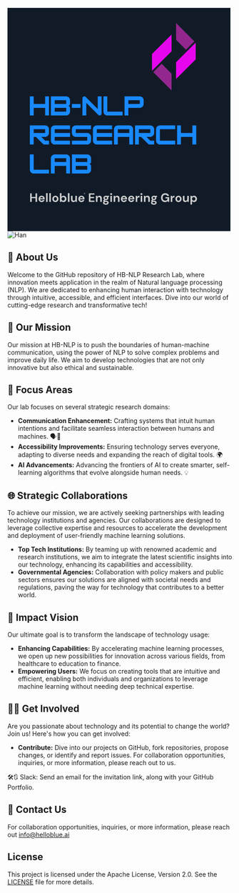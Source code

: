 <svg xmlns="http://www.w3.org/2000/svg" xmlns:xlink="http://www.w3.org/1999/xlink" width="500" zoomAndPan="magnify" viewBox="0 0 375 374.999991" height="500" preserveAspectRatio="xMidYMid meet" version="1.0"><defs><g/><clipPath id="e3106e5280"><path d="M 243.023438 44 L 276 44 L 276 106 L 243.023438 106 Z M 243.023438 44 " clip-rule="nonzero"/></clipPath><clipPath id="0780867e16"><path d="M 283 58 L 316.523438 58 L 316.523438 120 L 283 120 Z M 283 58 " clip-rule="nonzero"/></clipPath><clipPath id="39adecf3a4"><path d="M 245 93 L 276 93 L 276 138.75 L 245 138.75 Z M 245 93 " clip-rule="nonzero"/></clipPath><clipPath id="e9d133fc17"><path d="M 283 25.5 L 315 25.5 L 315 71 L 283 71 Z M 283 25.5 " clip-rule="nonzero"/></clipPath></defs><rect x="-37.5" width="450" fill="#ffffff" y="-37.499999" height="449.999989" fill-opacity="1"/><rect x="-37.5" width="450" fill="#111b27" y="-37.499999" height="449.999989" fill-opacity="1"/><g fill="#1889ff" fill-opacity="1"><g transform="translate(36.000002, 180.833412)"><g><path d="M 27.347656 -19.304688 L 8.042969 -19.304688 L 8.042969 -32.171875 L 1.609375 -32.171875 L 1.609375 0 L 8.042969 0 L 8.042969 -12.867188 L 27.347656 -12.867188 L 27.347656 0 L 33.78125 0 L 33.78125 -32.171875 L 27.347656 -32.171875 Z M 27.347656 -19.304688 "/></g></g></g><g fill="#1889ff" fill-opacity="1"><g transform="translate(71.38219, 180.833412)"><g><path d="M 33.78125 -25.738281 C 33.78125 -29.234375 30.925781 -32.171875 27.347656 -32.171875 L 1.609375 -32.171875 L 1.609375 0 L 27.347656 0 C 30.925781 0 33.78125 -2.9375 33.78125 -6.433594 L 33.78125 -12.867188 C 33.78125 -14.636719 32.332031 -16.085938 30.5625 -16.085938 C 32.332031 -16.085938 33.78125 -17.535156 33.78125 -19.304688 Z M 27.347656 -25.738281 L 27.347656 -19.304688 L 8.042969 -19.304688 L 8.042969 -25.738281 Z M 8.042969 -6.433594 L 8.042969 -12.867188 L 27.347656 -12.867188 L 27.347656 -6.433594 Z M 8.042969 -6.433594 "/></g></g></g><g fill="#1889ff" fill-opacity="1"><g transform="translate(106.764378, 180.833412)"><g><path d="M 16.085938 -12.867188 L 16.085938 -19.304688 L 1.609375 -19.304688 L 1.609375 -12.867188 Z M 16.085938 -12.867188 "/></g></g></g><g fill="#1889ff" fill-opacity="1"><g transform="translate(124.455467, 180.833412)"><g><path d="M 8.042969 0 L 8.042969 -21.191406 L 28.269531 -0.964844 C 28.875 -0.363281 29.679688 0 30.5625 0 C 32.332031 0 33.78125 -1.449219 33.78125 -3.21875 L 33.78125 -32.171875 L 27.347656 -32.171875 L 27.347656 -10.980469 L 7.117188 -31.207031 C 6.515625 -31.808594 5.710938 -32.171875 4.824219 -32.171875 C 3.054688 -32.171875 1.609375 -30.722656 1.609375 -28.953125 L 1.609375 0 Z M 8.042969 0 "/></g></g></g><g fill="#1889ff" fill-opacity="1"><g transform="translate(159.837656, 180.833412)"><g><path d="M 33.78125 0 L 33.78125 -6.433594 L 8.042969 -6.433594 L 8.042969 -32.171875 L 1.609375 -32.171875 L 1.609375 -6.433594 C 1.609375 -2.894531 4.503906 0 8.042969 0 Z M 33.78125 0 "/></g></g></g><g fill="#1889ff" fill-opacity="1"><g transform="translate(195.219844, 180.833412)"><g><path d="M 27.347656 -32.171875 L 1.609375 -32.171875 L 1.609375 0 L 8.042969 0 L 8.042969 -12.867188 L 27.347656 -12.867188 C 30.886719 -12.867188 33.78125 -15.765625 33.78125 -19.304688 L 33.78125 -25.738281 C 33.78125 -29.277344 30.886719 -32.171875 27.347656 -32.171875 Z M 8.042969 -19.304688 L 8.042969 -25.738281 L 27.347656 -25.738281 L 27.347656 -19.304688 Z M 8.042969 -19.304688 "/></g></g></g><g fill="#1889ff" fill-opacity="1"><g transform="translate(36.000002, 229.583409)"><g><path d="M 33.78125 -25.738281 C 33.78125 -29.277344 30.886719 -32.171875 27.347656 -32.171875 L 1.609375 -32.171875 L 1.609375 0 L 8.042969 0 L 8.042969 -12.867188 L 11.824219 -12.867188 L 23.726562 -0.964844 C 24.371094 -0.320312 25.175781 0 26.058594 0 L 33.78125 0 L 33.78125 -6.433594 L 27.347656 -6.433594 L 20.910156 -12.867188 L 27.347656 -12.867188 C 30.886719 -12.867188 33.78125 -15.765625 33.78125 -19.304688 Z M 27.347656 -25.738281 L 27.347656 -19.304688 L 8.042969 -19.304688 L 8.042969 -25.738281 Z M 27.347656 -25.738281 "/></g></g></g><g fill="#1889ff" fill-opacity="1"><g transform="translate(71.38219, 229.583409)"><g><path d="M 33.78125 -32.171875 L 8.042969 -32.171875 C 4.503906 -32.171875 1.609375 -29.277344 1.609375 -25.738281 L 1.609375 -6.433594 C 1.609375 -2.894531 4.503906 0 8.042969 0 L 33.78125 0 L 33.78125 -6.433594 L 8.042969 -6.433594 L 8.042969 -12.867188 L 33.78125 -12.867188 L 33.78125 -19.304688 L 8.042969 -19.304688 L 8.042969 -25.738281 L 33.78125 -25.738281 Z M 33.78125 -32.171875 "/></g></g></g><g fill="#1889ff" fill-opacity="1"><g transform="translate(106.764378, 229.583409)"><g><path d="M 33.78125 -32.171875 L 8.042969 -32.171875 C 4.503906 -32.171875 1.609375 -29.277344 1.609375 -25.738281 L 1.609375 -19.304688 C 1.609375 -15.765625 4.503906 -12.867188 8.042969 -12.867188 L 27.347656 -12.867188 L 27.347656 -6.433594 L 1.609375 -6.433594 L 1.609375 0 L 27.347656 0 C 30.886719 0 33.78125 -2.894531 33.78125 -6.433594 L 33.78125 -12.867188 C 33.78125 -16.40625 30.886719 -19.304688 27.347656 -19.304688 L 8.042969 -19.304688 L 8.042969 -25.738281 L 33.78125 -25.738281 Z M 33.78125 -32.171875 "/></g></g></g><g fill="#1889ff" fill-opacity="1"><g transform="translate(142.146567, 229.583409)"><g><path d="M 33.78125 -32.171875 L 8.042969 -32.171875 C 4.503906 -32.171875 1.609375 -29.277344 1.609375 -25.738281 L 1.609375 -6.433594 C 1.609375 -2.894531 4.503906 0 8.042969 0 L 33.78125 0 L 33.78125 -6.433594 L 8.042969 -6.433594 L 8.042969 -12.867188 L 33.78125 -12.867188 L 33.78125 -19.304688 L 8.042969 -19.304688 L 8.042969 -25.738281 L 33.78125 -25.738281 Z M 33.78125 -32.171875 "/></g></g></g><g fill="#1889ff" fill-opacity="1"><g transform="translate(177.528755, 229.583409)"><g><path d="M 8.042969 -32.171875 C 4.503906 -32.171875 1.609375 -29.277344 1.609375 -25.738281 L 1.609375 0 L 8.042969 0 L 8.042969 -12.867188 L 27.347656 -12.867188 L 27.347656 0 L 33.78125 0 L 33.78125 -25.738281 C 33.78125 -29.277344 30.886719 -32.171875 27.347656 -32.171875 Z M 8.042969 -25.738281 L 27.347656 -25.738281 L 27.347656 -19.304688 L 8.042969 -19.304688 Z M 8.042969 -25.738281 "/></g></g></g><g fill="#1889ff" fill-opacity="1"><g transform="translate(212.910943, 229.583409)"><g><path d="M 33.78125 -25.738281 C 33.78125 -29.277344 30.886719 -32.171875 27.347656 -32.171875 L 1.609375 -32.171875 L 1.609375 0 L 8.042969 0 L 8.042969 -12.867188 L 11.824219 -12.867188 L 23.726562 -0.964844 C 24.371094 -0.320312 25.175781 0 26.058594 0 L 33.78125 0 L 33.78125 -6.433594 L 27.347656 -6.433594 L 20.910156 -12.867188 L 27.347656 -12.867188 C 30.886719 -12.867188 33.78125 -15.765625 33.78125 -19.304688 Z M 27.347656 -25.738281 L 27.347656 -19.304688 L 8.042969 -19.304688 L 8.042969 -25.738281 Z M 27.347656 -25.738281 "/></g></g></g><g fill="#1889ff" fill-opacity="1"><g transform="translate(248.293131, 229.583409)"><g><path d="M 33.78125 0 L 33.78125 -6.433594 L 8.042969 -6.433594 L 8.042969 -25.738281 L 33.78125 -25.738281 L 33.78125 -32.171875 L 8.042969 -32.171875 C 4.503906 -32.171875 1.609375 -29.277344 1.609375 -25.738281 L 1.609375 -6.433594 C 1.609375 -2.894531 4.503906 0 8.042969 0 Z M 33.78125 0 "/></g></g></g><g fill="#1889ff" fill-opacity="1"><g transform="translate(283.675308, 229.583409)"><g><path d="M 27.347656 -19.304688 L 8.042969 -19.304688 L 8.042969 -32.171875 L 1.609375 -32.171875 L 1.609375 0 L 8.042969 0 L 8.042969 -12.867188 L 27.347656 -12.867188 L 27.347656 0 L 33.78125 0 L 33.78125 -32.171875 L 27.347656 -32.171875 Z M 27.347656 -19.304688 "/></g></g></g><g fill="#1889ff" fill-opacity="1"><g transform="translate(36.000002, 278.333406)"><g><path d="M 33.78125 0 L 33.78125 -6.433594 L 8.042969 -6.433594 L 8.042969 -32.171875 L 1.609375 -32.171875 L 1.609375 -6.433594 C 1.609375 -2.894531 4.503906 0 8.042969 0 Z M 33.78125 0 "/></g></g></g><g fill="#1889ff" fill-opacity="1"><g transform="translate(71.38219, 278.333406)"><g><path d="M 8.042969 -32.171875 C 4.503906 -32.171875 1.609375 -29.277344 1.609375 -25.738281 L 1.609375 0 L 8.042969 0 L 8.042969 -12.867188 L 27.347656 -12.867188 L 27.347656 0 L 33.78125 0 L 33.78125 -25.738281 C 33.78125 -29.277344 30.886719 -32.171875 27.347656 -32.171875 Z M 8.042969 -25.738281 L 27.347656 -25.738281 L 27.347656 -19.304688 L 8.042969 -19.304688 Z M 8.042969 -25.738281 "/></g></g></g><g fill="#1889ff" fill-opacity="1"><g transform="translate(106.764378, 278.333406)"><g><path d="M 33.78125 -25.738281 C 33.78125 -29.234375 30.925781 -32.171875 27.347656 -32.171875 L 1.609375 -32.171875 L 1.609375 0 L 27.347656 0 C 30.925781 0 33.78125 -2.9375 33.78125 -6.433594 L 33.78125 -12.867188 C 33.78125 -14.636719 32.332031 -16.085938 30.5625 -16.085938 C 32.332031 -16.085938 33.78125 -17.535156 33.78125 -19.304688 Z M 27.347656 -25.738281 L 27.347656 -19.304688 L 8.042969 -19.304688 L 8.042969 -25.738281 Z M 8.042969 -6.433594 L 8.042969 -12.867188 L 27.347656 -12.867188 L 27.347656 -6.433594 Z M 8.042969 -6.433594 "/></g></g></g><g clip-path="url(#e3106e5280)"><path fill="#e606ed" d="M 243.046875 105.835938 L 257.132812 91.753906 L 275.96875 72.921875 L 275.96875 44.757812 L 243.046875 77.671875 Z M 243.046875 105.835938 " fill-opacity="1" fill-rule="nonzero"/></g><g clip-path="url(#0780867e16)"><path fill="#e606ed" d="M 302.421875 72.496094 L 283.585938 91.324219 L 283.585938 119.492188 L 316.507812 86.578125 L 316.507812 58.414062 Z M 302.421875 72.496094 " fill-opacity="1" fill-rule="nonzero"/></g><g clip-path="url(#39adecf3a4)"><path fill="#93278f" d="M 245.285156 108.078125 L 275.96875 138.75 L 275.96875 110.585938 L 259.371094 93.996094 Z M 245.285156 108.078125 " fill-opacity="1" fill-rule="nonzero"/></g><g clip-path="url(#e9d133fc17)"><path fill="#93278f" d="M 283.585938 25.5 L 283.585938 53.660156 L 300.179688 70.253906 L 314.269531 56.171875 Z M 283.585938 25.5 " fill-opacity="1" fill-rule="nonzero"/></g><g fill="#cfcfcf" fill-opacity="1"><g transform="translate(36.750002, 325.946638)"><g><path d="M 1.390625 0 L 1.390625 -14.28125 L 4 -14.28125 L 4 -8.34375 L 10.40625 -8.34375 L 10.40625 -14.28125 L 13.015625 -14.28125 L 13.015625 0 L 10.40625 0 L 10.40625 -6.21875 L 4 -6.21875 L 4 0 Z M 1.390625 0 "/></g></g></g><g fill="#cfcfcf" fill-opacity="1"><g transform="translate(51.268233, 325.946638)"><g><path d="M 6.25 0.25 C 5.226562 0.25 4.320312 0.03125 3.53125 -0.40625 C 2.738281 -0.84375 2.117188 -1.453125 1.671875 -2.234375 C 1.222656 -3.023438 1 -3.941406 1 -4.984375 C 1 -6.023438 1.21875 -6.953125 1.65625 -7.765625 C 2.101562 -8.585938 2.71875 -9.222656 3.5 -9.671875 C 4.28125 -10.128906 5.203125 -10.359375 6.265625 -10.359375 C 7.253906 -10.359375 8.128906 -10.140625 8.890625 -9.703125 C 9.660156 -9.273438 10.257812 -8.679688 10.6875 -7.921875 C 11.113281 -7.171875 11.328125 -6.332031 11.328125 -5.40625 C 11.328125 -5.257812 11.320312 -5.101562 11.3125 -4.9375 C 11.3125 -4.769531 11.300781 -4.597656 11.28125 -4.421875 L 3.59375 -4.421875 C 3.644531 -3.640625 3.914062 -3.019531 4.40625 -2.5625 C 4.90625 -2.113281 5.507812 -1.890625 6.21875 -1.890625 C 6.75 -1.890625 7.191406 -2.007812 7.546875 -2.25 C 7.910156 -2.488281 8.179688 -2.800781 8.359375 -3.1875 L 11.015625 -3.1875 C 10.828125 -2.539062 10.507812 -1.957031 10.0625 -1.4375 C 9.625 -0.914062 9.082031 -0.503906 8.4375 -0.203125 C 7.789062 0.0976562 7.0625 0.25 6.25 0.25 Z M 6.265625 -8.25 C 5.628906 -8.25 5.066406 -8.066406 4.578125 -7.703125 C 4.085938 -7.335938 3.769531 -6.789062 3.625 -6.0625 L 8.671875 -6.0625 C 8.628906 -6.726562 8.382812 -7.257812 7.9375 -7.65625 C 7.488281 -8.050781 6.929688 -8.25 6.265625 -8.25 Z M 6.265625 -8.25 "/></g></g></g><g fill="#cfcfcf" fill-opacity="1"><g transform="translate(63.584267, 325.946638)"><g><path d="M 1.328125 0 L 1.328125 -14.6875 L 3.9375 -14.6875 L 3.9375 0 Z M 1.328125 0 "/></g></g></g><g fill="#cfcfcf" fill-opacity="1"><g transform="translate(68.987852, 325.946638)"><g><path d="M 1.328125 0 L 1.328125 -14.6875 L 3.9375 -14.6875 L 3.9375 0 Z M 1.328125 0 "/></g></g></g><g fill="#cfcfcf" fill-opacity="1"><g transform="translate(74.391437, 325.946638)"><g><path d="M 6.1875 0.25 C 5.207031 0.25 4.320312 0.0234375 3.53125 -0.421875 C 2.75 -0.878906 2.128906 -1.503906 1.671875 -2.296875 C 1.222656 -3.085938 1 -4.007812 1 -5.0625 C 1 -6.101562 1.226562 -7.019531 1.6875 -7.8125 C 2.15625 -8.613281 2.78125 -9.238281 3.5625 -9.6875 C 4.34375 -10.132812 5.222656 -10.359375 6.203125 -10.359375 C 7.171875 -10.359375 8.046875 -10.132812 8.828125 -9.6875 C 9.609375 -9.238281 10.222656 -8.613281 10.671875 -7.8125 C 11.128906 -7.019531 11.359375 -6.101562 11.359375 -5.0625 C 11.359375 -4.007812 11.128906 -3.085938 10.671875 -2.296875 C 10.222656 -1.503906 9.601562 -0.878906 8.8125 -0.421875 C 8.019531 0.0234375 7.144531 0.25 6.1875 0.25 Z M 6.1875 -2.015625 C 6.863281 -2.015625 7.453125 -2.269531 7.953125 -2.78125 C 8.460938 -3.289062 8.71875 -4.050781 8.71875 -5.0625 C 8.71875 -6.070312 8.460938 -6.828125 7.953125 -7.328125 C 7.453125 -7.835938 6.867188 -8.09375 6.203125 -8.09375 C 5.503906 -8.09375 4.90625 -7.835938 4.40625 -7.328125 C 3.914062 -6.828125 3.671875 -6.070312 3.671875 -5.0625 C 3.671875 -4.050781 3.914062 -3.289062 4.40625 -2.78125 C 4.90625 -2.269531 5.5 -2.015625 6.1875 -2.015625 Z M 6.1875 -2.015625 "/></g></g></g><g fill="#cfcfcf" fill-opacity="1"><g transform="translate(86.870595, 325.946638)"><g><path d="M 7.328125 0.25 C 6.566406 0.25 5.898438 0.109375 5.328125 -0.171875 C 4.753906 -0.460938 4.289062 -0.867188 3.9375 -1.390625 L 3.65625 0 L 1.328125 0 L 1.328125 -14.6875 L 3.9375 -14.6875 L 3.9375 -8.671875 C 4.257812 -9.117188 4.691406 -9.507812 5.234375 -9.84375 C 5.773438 -10.1875 6.472656 -10.359375 7.328125 -10.359375 C 8.273438 -10.359375 9.125 -10.128906 9.875 -9.671875 C 10.625 -9.210938 11.21875 -8.582031 11.65625 -7.78125 C 12.09375 -6.976562 12.3125 -6.066406 12.3125 -5.046875 C 12.3125 -4.023438 12.09375 -3.113281 11.65625 -2.3125 C 11.21875 -1.519531 10.625 -0.894531 9.875 -0.4375 C 9.125 0.0195312 8.273438 0.25 7.328125 0.25 Z M 6.78125 -2.046875 C 7.601562 -2.046875 8.285156 -2.320312 8.828125 -2.875 C 9.378906 -3.4375 9.65625 -4.160156 9.65625 -5.046875 C 9.65625 -5.921875 9.378906 -6.644531 8.828125 -7.21875 C 8.285156 -7.789062 7.601562 -8.078125 6.78125 -8.078125 C 5.9375 -8.078125 5.242188 -7.796875 4.703125 -7.234375 C 4.160156 -6.671875 3.890625 -5.945312 3.890625 -5.0625 C 3.890625 -4.175781 4.160156 -3.453125 4.703125 -2.890625 C 5.242188 -2.328125 5.9375 -2.046875 6.78125 -2.046875 Z M 6.78125 -2.046875 "/></g></g></g><g fill="#cfcfcf" fill-opacity="1"><g transform="translate(100.287721, 325.946638)"><g><path d="M 1.328125 0 L 1.328125 -14.6875 L 3.9375 -14.6875 L 3.9375 0 Z M 1.328125 0 "/></g></g></g><g fill="#cfcfcf" fill-opacity="1"><g transform="translate(105.691306, 325.946638)"><g><path d="M 5.125 0.25 C 3.851562 0.25 2.875 -0.144531 2.1875 -0.9375 C 1.5 -1.726562 1.15625 -2.882812 1.15625 -4.40625 L 1.15625 -10.125 L 3.75 -10.125 L 3.75 -4.65625 C 3.75 -3.78125 3.925781 -3.109375 4.28125 -2.640625 C 4.632812 -2.179688 5.191406 -1.953125 5.953125 -1.953125 C 6.679688 -1.953125 7.28125 -2.210938 7.75 -2.734375 C 8.21875 -3.253906 8.453125 -3.972656 8.453125 -4.890625 L 8.453125 -10.125 L 11.0625 -10.125 L 11.0625 0 L 8.75 0 L 8.546875 -1.71875 C 8.234375 -1.113281 7.78125 -0.632812 7.1875 -0.28125 C 6.601562 0.0703125 5.914062 0.25 5.125 0.25 Z M 5.125 0.25 "/></g></g></g><g fill="#cfcfcf" fill-opacity="1"><g transform="translate(118.21125, 325.946638)"><g><path d="M 6.25 0.25 C 5.226562 0.25 4.320312 0.03125 3.53125 -0.40625 C 2.738281 -0.84375 2.117188 -1.453125 1.671875 -2.234375 C 1.222656 -3.023438 1 -3.941406 1 -4.984375 C 1 -6.023438 1.21875 -6.953125 1.65625 -7.765625 C 2.101562 -8.585938 2.71875 -9.222656 3.5 -9.671875 C 4.28125 -10.128906 5.203125 -10.359375 6.265625 -10.359375 C 7.253906 -10.359375 8.128906 -10.140625 8.890625 -9.703125 C 9.660156 -9.273438 10.257812 -8.679688 10.6875 -7.921875 C 11.113281 -7.171875 11.328125 -6.332031 11.328125 -5.40625 C 11.328125 -5.257812 11.320312 -5.101562 11.3125 -4.9375 C 11.3125 -4.769531 11.300781 -4.597656 11.28125 -4.421875 L 3.59375 -4.421875 C 3.644531 -3.640625 3.914062 -3.019531 4.40625 -2.5625 C 4.90625 -2.113281 5.507812 -1.890625 6.21875 -1.890625 C 6.75 -1.890625 7.191406 -2.007812 7.546875 -2.25 C 7.910156 -2.488281 8.179688 -2.800781 8.359375 -3.1875 L 11.015625 -3.1875 C 10.828125 -2.539062 10.507812 -1.957031 10.0625 -1.4375 C 9.625 -0.914062 9.082031 -0.503906 8.4375 -0.203125 C 7.789062 0.0976562 7.0625 0.25 6.25 0.25 Z M 6.265625 -8.25 C 5.628906 -8.25 5.066406 -8.066406 4.578125 -7.703125 C 4.085938 -7.335938 3.769531 -6.789062 3.625 -6.0625 L 8.671875 -6.0625 C 8.628906 -6.726562 8.382812 -7.257812 7.9375 -7.65625 C 7.488281 -8.050781 6.929688 -8.25 6.265625 -8.25 Z M 6.265625 -8.25 "/></g></g></g><g fill="#cfcfcf" fill-opacity="1"><g transform="translate(130.527284, 325.946638)"><g/></g></g><g fill="#cfcfcf" fill-opacity="1"><g transform="translate(135.502666, 325.946638)"><g><path d="M 1.390625 0 L 1.390625 -14.28125 L 10.71875 -14.28125 L 10.71875 -12.1875 L 4 -12.1875 L 4 -8.265625 L 10.09375 -8.265625 L 10.09375 -6.21875 L 4 -6.21875 L 4 -2.109375 L 10.71875 -2.109375 L 10.71875 0 Z M 1.390625 0 "/></g></g></g><g fill="#cfcfcf" fill-opacity="1"><g transform="translate(147.410883, 325.946638)"><g><path d="M 1.328125 0 L 1.328125 -10.125 L 3.625 -10.125 L 3.84375 -8.40625 C 4.15625 -9.007812 4.601562 -9.484375 5.1875 -9.828125 C 5.78125 -10.179688 6.476562 -10.359375 7.28125 -10.359375 C 8.53125 -10.359375 9.503906 -9.960938 10.203125 -9.171875 C 10.898438 -8.390625 11.25 -7.238281 11.25 -5.71875 L 11.25 0 L 8.625 0 L 8.625 -5.46875 C 8.625 -6.34375 8.445312 -7.007812 8.09375 -7.46875 C 7.75 -7.925781 7.203125 -8.15625 6.453125 -8.15625 C 5.710938 -8.15625 5.109375 -7.894531 4.640625 -7.375 C 4.171875 -6.863281 3.9375 -6.144531 3.9375 -5.21875 L 3.9375 0 Z M 1.328125 0 "/></g></g></g><g fill="#cfcfcf" fill-opacity="1"><g transform="translate(159.930833, 325.946638)"><g><path d="M 5.609375 -3.015625 C 5.117188 -3.015625 4.664062 -3.070312 4.25 -3.1875 L 3.484375 -2.421875 C 3.722656 -2.304688 4.035156 -2.207031 4.421875 -2.125 C 4.816406 -2.039062 5.457031 -1.957031 6.34375 -1.875 C 7.6875 -1.75 8.664062 -1.425781 9.28125 -0.90625 C 9.894531 -0.394531 10.203125 0.3125 10.203125 1.21875 C 10.203125 1.820312 10.035156 2.390625 9.703125 2.921875 C 9.378906 3.460938 8.878906 3.898438 8.203125 4.234375 C 7.523438 4.566406 6.65625 4.734375 5.59375 4.734375 C 4.144531 4.734375 2.976562 4.460938 2.09375 3.921875 C 1.21875 3.390625 0.78125 2.585938 0.78125 1.515625 C 0.78125 0.597656 1.222656 -0.191406 2.109375 -0.859375 C 1.828125 -0.984375 1.585938 -1.113281 1.390625 -1.25 C 1.203125 -1.382812 1.03125 -1.523438 0.875 -1.671875 L 0.875 -2.140625 L 2.65625 -4.015625 C 1.863281 -4.710938 1.46875 -5.601562 1.46875 -6.6875 C 1.46875 -7.375 1.632812 -7.992188 1.96875 -8.546875 C 2.300781 -9.109375 2.773438 -9.550781 3.390625 -9.875 C 4.003906 -10.195312 4.742188 -10.359375 5.609375 -10.359375 C 6.179688 -10.359375 6.710938 -10.28125 7.203125 -10.125 L 11.046875 -10.125 L 11.046875 -8.53125 L 9.3125 -8.40625 C 9.582031 -7.882812 9.71875 -7.3125 9.71875 -6.6875 C 9.71875 -6.007812 9.550781 -5.390625 9.21875 -4.828125 C 8.894531 -4.273438 8.421875 -3.832031 7.796875 -3.5 C 7.179688 -3.175781 6.453125 -3.015625 5.609375 -3.015625 Z M 5.609375 -5.015625 C 6.140625 -5.015625 6.578125 -5.15625 6.921875 -5.4375 C 7.273438 -5.726562 7.453125 -6.140625 7.453125 -6.671875 C 7.453125 -7.203125 7.273438 -7.609375 6.921875 -7.890625 C 6.578125 -8.179688 6.140625 -8.328125 5.609375 -8.328125 C 5.054688 -8.328125 4.609375 -8.179688 4.265625 -7.890625 C 3.921875 -7.609375 3.75 -7.203125 3.75 -6.671875 C 3.75 -6.140625 3.921875 -5.726562 4.265625 -5.4375 C 4.609375 -5.15625 5.054688 -5.015625 5.609375 -5.015625 Z M 3.15625 1.25 C 3.15625 1.75 3.390625 2.125 3.859375 2.375 C 4.335938 2.625 4.914062 2.75 5.59375 2.75 C 6.25 2.75 6.78125 2.613281 7.1875 2.34375 C 7.59375 2.082031 7.796875 1.726562 7.796875 1.28125 C 7.796875 0.914062 7.660156 0.609375 7.390625 0.359375 C 7.128906 0.117188 6.601562 -0.0234375 5.8125 -0.078125 C 5.257812 -0.117188 4.742188 -0.179688 4.265625 -0.265625 C 3.867188 -0.046875 3.582031 0.191406 3.40625 0.453125 C 3.238281 0.710938 3.15625 0.976562 3.15625 1.25 Z M 3.15625 1.25 "/></g></g></g><g fill="#cfcfcf" fill-opacity="1"><g transform="translate(171.655533, 325.946638)"><g><path d="M 2.734375 -11.6875 C 2.253906 -11.6875 1.863281 -11.828125 1.5625 -12.109375 C 1.257812 -12.398438 1.109375 -12.765625 1.109375 -13.203125 C 1.109375 -13.640625 1.257812 -13.992188 1.5625 -14.265625 C 1.863281 -14.546875 2.253906 -14.6875 2.734375 -14.6875 C 3.210938 -14.6875 3.601562 -14.546875 3.90625 -14.265625 C 4.207031 -13.992188 4.359375 -13.640625 4.359375 -13.203125 C 4.359375 -12.765625 4.207031 -12.398438 3.90625 -12.109375 C 3.601562 -11.828125 3.210938 -11.6875 2.734375 -11.6875 Z M 1.421875 0 L 1.421875 -10.125 L 4.046875 -10.125 L 4.046875 0 Z M 1.421875 0 "/></g></g></g><g fill="#cfcfcf" fill-opacity="1"><g transform="translate(177.222237, 325.946638)"><g><path d="M 1.328125 0 L 1.328125 -10.125 L 3.625 -10.125 L 3.84375 -8.40625 C 4.15625 -9.007812 4.601562 -9.484375 5.1875 -9.828125 C 5.78125 -10.179688 6.476562 -10.359375 7.28125 -10.359375 C 8.53125 -10.359375 9.503906 -9.960938 10.203125 -9.171875 C 10.898438 -8.390625 11.25 -7.238281 11.25 -5.71875 L 11.25 0 L 8.625 0 L 8.625 -5.46875 C 8.625 -6.34375 8.445312 -7.007812 8.09375 -7.46875 C 7.75 -7.925781 7.203125 -8.15625 6.453125 -8.15625 C 5.710938 -8.15625 5.109375 -7.894531 4.640625 -7.375 C 4.171875 -6.863281 3.9375 -6.144531 3.9375 -5.21875 L 3.9375 0 Z M 1.328125 0 "/></g></g></g><g fill="#cfcfcf" fill-opacity="1"><g transform="translate(189.742187, 325.946638)"><g><path d="M 6.25 0.25 C 5.226562 0.25 4.320312 0.03125 3.53125 -0.40625 C 2.738281 -0.84375 2.117188 -1.453125 1.671875 -2.234375 C 1.222656 -3.023438 1 -3.941406 1 -4.984375 C 1 -6.023438 1.21875 -6.953125 1.65625 -7.765625 C 2.101562 -8.585938 2.71875 -9.222656 3.5 -9.671875 C 4.28125 -10.128906 5.203125 -10.359375 6.265625 -10.359375 C 7.253906 -10.359375 8.128906 -10.140625 8.890625 -9.703125 C 9.660156 -9.273438 10.257812 -8.679688 10.6875 -7.921875 C 11.113281 -7.171875 11.328125 -6.332031 11.328125 -5.40625 C 11.328125 -5.257812 11.320312 -5.101562 11.3125 -4.9375 C 11.3125 -4.769531 11.300781 -4.597656 11.28125 -4.421875 L 3.59375 -4.421875 C 3.644531 -3.640625 3.914062 -3.019531 4.40625 -2.5625 C 4.90625 -2.113281 5.507812 -1.890625 6.21875 -1.890625 C 6.75 -1.890625 7.191406 -2.007812 7.546875 -2.25 C 7.910156 -2.488281 8.179688 -2.800781 8.359375 -3.1875 L 11.015625 -3.1875 C 10.828125 -2.539062 10.507812 -1.957031 10.0625 -1.4375 C 9.625 -0.914062 9.082031 -0.503906 8.4375 -0.203125 C 7.789062 0.0976562 7.0625 0.25 6.25 0.25 Z M 6.265625 -8.25 C 5.628906 -8.25 5.066406 -8.066406 4.578125 -7.703125 C 4.085938 -7.335938 3.769531 -6.789062 3.625 -6.0625 L 8.671875 -6.0625 C 8.628906 -6.726562 8.382812 -7.257812 7.9375 -7.65625 C 7.488281 -8.050781 6.929688 -8.25 6.265625 -8.25 Z M 6.265625 -8.25 "/></g></g></g><g fill="#cfcfcf" fill-opacity="1"><g transform="translate(202.058226, 325.946638)"><g><path d="M 6.25 0.25 C 5.226562 0.25 4.320312 0.03125 3.53125 -0.40625 C 2.738281 -0.84375 2.117188 -1.453125 1.671875 -2.234375 C 1.222656 -3.023438 1 -3.941406 1 -4.984375 C 1 -6.023438 1.21875 -6.953125 1.65625 -7.765625 C 2.101562 -8.585938 2.71875 -9.222656 3.5 -9.671875 C 4.28125 -10.128906 5.203125 -10.359375 6.265625 -10.359375 C 7.253906 -10.359375 8.128906 -10.140625 8.890625 -9.703125 C 9.660156 -9.273438 10.257812 -8.679688 10.6875 -7.921875 C 11.113281 -7.171875 11.328125 -6.332031 11.328125 -5.40625 C 11.328125 -5.257812 11.320312 -5.101562 11.3125 -4.9375 C 11.3125 -4.769531 11.300781 -4.597656 11.28125 -4.421875 L 3.59375 -4.421875 C 3.644531 -3.640625 3.914062 -3.019531 4.40625 -2.5625 C 4.90625 -2.113281 5.507812 -1.890625 6.21875 -1.890625 C 6.75 -1.890625 7.191406 -2.007812 7.546875 -2.25 C 7.910156 -2.488281 8.179688 -2.800781 8.359375 -3.1875 L 11.015625 -3.1875 C 10.828125 -2.539062 10.507812 -1.957031 10.0625 -1.4375 C 9.625 -0.914062 9.082031 -0.503906 8.4375 -0.203125 C 7.789062 0.0976562 7.0625 0.25 6.25 0.25 Z M 6.265625 -8.25 C 5.628906 -8.25 5.066406 -8.066406 4.578125 -7.703125 C 4.085938 -7.335938 3.769531 -6.789062 3.625 -6.0625 L 8.671875 -6.0625 C 8.628906 -6.726562 8.382812 -7.257812 7.9375 -7.65625 C 7.488281 -8.050781 6.929688 -8.25 6.265625 -8.25 Z M 6.265625 -8.25 "/></g></g></g><g fill="#cfcfcf" fill-opacity="1"><g transform="translate(214.374265, 325.946638)"><g><path d="M 1.328125 0 L 1.328125 -10.125 L 3.65625 -10.125 L 3.890625 -8.21875 C 4.265625 -8.875 4.765625 -9.394531 5.390625 -9.78125 C 6.023438 -10.164062 6.769531 -10.359375 7.625 -10.359375 L 7.625 -7.609375 L 6.890625 -7.609375 C 6.328125 -7.609375 5.816406 -7.519531 5.359375 -7.34375 C 4.910156 -7.164062 4.5625 -6.859375 4.3125 -6.421875 C 4.0625 -5.992188 3.9375 -5.390625 3.9375 -4.609375 L 3.9375 0 Z M 1.328125 0 "/></g></g></g><g fill="#cfcfcf" fill-opacity="1"><g transform="translate(222.57137, 325.946638)"><g><path d="M 2.734375 -11.6875 C 2.253906 -11.6875 1.863281 -11.828125 1.5625 -12.109375 C 1.257812 -12.398438 1.109375 -12.765625 1.109375 -13.203125 C 1.109375 -13.640625 1.257812 -13.992188 1.5625 -14.265625 C 1.863281 -14.546875 2.253906 -14.6875 2.734375 -14.6875 C 3.210938 -14.6875 3.601562 -14.546875 3.90625 -14.265625 C 4.207031 -13.992188 4.359375 -13.640625 4.359375 -13.203125 C 4.359375 -12.765625 4.207031 -12.398438 3.90625 -12.109375 C 3.601562 -11.828125 3.210938 -11.6875 2.734375 -11.6875 Z M 1.421875 0 L 1.421875 -10.125 L 4.046875 -10.125 L 4.046875 0 Z M 1.421875 0 "/></g></g></g><g fill="#cfcfcf" fill-opacity="1"><g transform="translate(228.138074, 325.946638)"><g><path d="M 1.328125 0 L 1.328125 -10.125 L 3.625 -10.125 L 3.84375 -8.40625 C 4.15625 -9.007812 4.601562 -9.484375 5.1875 -9.828125 C 5.78125 -10.179688 6.476562 -10.359375 7.28125 -10.359375 C 8.53125 -10.359375 9.503906 -9.960938 10.203125 -9.171875 C 10.898438 -8.390625 11.25 -7.238281 11.25 -5.71875 L 11.25 0 L 8.625 0 L 8.625 -5.46875 C 8.625 -6.34375 8.445312 -7.007812 8.09375 -7.46875 C 7.75 -7.925781 7.203125 -8.15625 6.453125 -8.15625 C 5.710938 -8.15625 5.109375 -7.894531 4.640625 -7.375 C 4.171875 -6.863281 3.9375 -6.144531 3.9375 -5.21875 L 3.9375 0 Z M 1.328125 0 "/></g></g></g><g fill="#cfcfcf" fill-opacity="1"><g transform="translate(240.658024, 325.946638)"><g><path d="M 5.609375 -3.015625 C 5.117188 -3.015625 4.664062 -3.070312 4.25 -3.1875 L 3.484375 -2.421875 C 3.722656 -2.304688 4.035156 -2.207031 4.421875 -2.125 C 4.816406 -2.039062 5.457031 -1.957031 6.34375 -1.875 C 7.6875 -1.75 8.664062 -1.425781 9.28125 -0.90625 C 9.894531 -0.394531 10.203125 0.3125 10.203125 1.21875 C 10.203125 1.820312 10.035156 2.390625 9.703125 2.921875 C 9.378906 3.460938 8.878906 3.898438 8.203125 4.234375 C 7.523438 4.566406 6.65625 4.734375 5.59375 4.734375 C 4.144531 4.734375 2.976562 4.460938 2.09375 3.921875 C 1.21875 3.390625 0.78125 2.585938 0.78125 1.515625 C 0.78125 0.597656 1.222656 -0.191406 2.109375 -0.859375 C 1.828125 -0.984375 1.585938 -1.113281 1.390625 -1.25 C 1.203125 -1.382812 1.03125 -1.523438 0.875 -1.671875 L 0.875 -2.140625 L 2.65625 -4.015625 C 1.863281 -4.710938 1.46875 -5.601562 1.46875 -6.6875 C 1.46875 -7.375 1.632812 -7.992188 1.96875 -8.546875 C 2.300781 -9.109375 2.773438 -9.550781 3.390625 -9.875 C 4.003906 -10.195312 4.742188 -10.359375 5.609375 -10.359375 C 6.179688 -10.359375 6.710938 -10.28125 7.203125 -10.125 L 11.046875 -10.125 L 11.046875 -8.53125 L 9.3125 -8.40625 C 9.582031 -7.882812 9.71875 -7.3125 9.71875 -6.6875 C 9.71875 -6.007812 9.550781 -5.390625 9.21875 -4.828125 C 8.894531 -4.273438 8.421875 -3.832031 7.796875 -3.5 C 7.179688 -3.175781 6.453125 -3.015625 5.609375 -3.015625 Z M 5.609375 -5.015625 C 6.140625 -5.015625 6.578125 -5.15625 6.921875 -5.4375 C 7.273438 -5.726562 7.453125 -6.140625 7.453125 -6.671875 C 7.453125 -7.203125 7.273438 -7.609375 6.921875 -7.890625 C 6.578125 -8.179688 6.140625 -8.328125 5.609375 -8.328125 C 5.054688 -8.328125 4.609375 -8.179688 4.265625 -7.890625 C 3.921875 -7.609375 3.75 -7.203125 3.75 -6.671875 C 3.75 -6.140625 3.921875 -5.726562 4.265625 -5.4375 C 4.609375 -5.15625 5.054688 -5.015625 5.609375 -5.015625 Z M 3.15625 1.25 C 3.15625 1.75 3.390625 2.125 3.859375 2.375 C 4.335938 2.625 4.914062 2.75 5.59375 2.75 C 6.25 2.75 6.78125 2.613281 7.1875 2.34375 C 7.59375 2.082031 7.796875 1.726562 7.796875 1.28125 C 7.796875 0.914062 7.660156 0.609375 7.390625 0.359375 C 7.128906 0.117188 6.601562 -0.0234375 5.8125 -0.078125 C 5.257812 -0.117188 4.742188 -0.179688 4.265625 -0.265625 C 3.867188 -0.046875 3.582031 0.191406 3.40625 0.453125 C 3.238281 0.710938 3.15625 0.976562 3.15625 1.25 Z M 3.15625 1.25 "/></g></g></g><g fill="#cfcfcf" fill-opacity="1"><g transform="translate(252.382724, 325.946638)"><g/></g></g><g fill="#cfcfcf" fill-opacity="1"><g transform="translate(257.358111, 325.946638)"><g><path d="M 7.625 0.25 C 6.28125 0.25 5.101562 -0.0546875 4.09375 -0.671875 C 3.09375 -1.285156 2.3125 -2.140625 1.75 -3.234375 C 1.195312 -4.328125 0.921875 -5.601562 0.921875 -7.0625 C 0.921875 -8.53125 1.207031 -9.820312 1.78125 -10.9375 C 2.363281 -12.0625 3.1875 -12.941406 4.25 -13.578125 C 5.320312 -14.210938 6.59375 -14.53125 8.0625 -14.53125 C 9.738281 -14.53125 11.125 -14.128906 12.21875 -13.328125 C 13.320312 -12.523438 14.035156 -11.414062 14.359375 -10 L 11.453125 -10 C 11.234375 -10.664062 10.835938 -11.1875 10.265625 -11.5625 C 9.691406 -11.9375 8.957031 -12.125 8.0625 -12.125 C 6.632812 -12.125 5.53125 -11.671875 4.75 -10.765625 C 3.976562 -9.859375 3.59375 -8.617188 3.59375 -7.046875 C 3.59375 -5.460938 3.972656 -4.238281 4.734375 -3.375 C 5.503906 -2.507812 6.550781 -2.078125 7.875 -2.078125 C 9.164062 -2.078125 10.140625 -2.425781 10.796875 -3.125 C 11.460938 -3.832031 11.863281 -4.753906 12 -5.890625 L 8.390625 -5.890625 L 8.390625 -7.859375 L 14.625 -7.859375 L 14.625 0 L 12.21875 0 L 12.015625 -1.875 C 11.554688 -1.195312 10.976562 -0.671875 10.28125 -0.296875 C 9.59375 0.0664062 8.707031 0.25 7.625 0.25 Z M 7.625 0.25 "/></g></g></g><g fill="#cfcfcf" fill-opacity="1"><g transform="translate(273.242509, 325.946638)"><g><path d="M 1.328125 0 L 1.328125 -10.125 L 3.65625 -10.125 L 3.890625 -8.21875 C 4.265625 -8.875 4.765625 -9.394531 5.390625 -9.78125 C 6.023438 -10.164062 6.769531 -10.359375 7.625 -10.359375 L 7.625 -7.609375 L 6.890625 -7.609375 C 6.328125 -7.609375 5.816406 -7.519531 5.359375 -7.34375 C 4.910156 -7.164062 4.5625 -6.859375 4.3125 -6.421875 C 4.0625 -5.992188 3.9375 -5.390625 3.9375 -4.609375 L 3.9375 0 Z M 1.328125 0 "/></g></g></g><g fill="#cfcfcf" fill-opacity="1"><g transform="translate(281.439614, 325.946638)"><g><path d="M 6.1875 0.25 C 5.207031 0.25 4.320312 0.0234375 3.53125 -0.421875 C 2.75 -0.878906 2.128906 -1.503906 1.671875 -2.296875 C 1.222656 -3.085938 1 -4.007812 1 -5.0625 C 1 -6.101562 1.226562 -7.019531 1.6875 -7.8125 C 2.15625 -8.613281 2.78125 -9.238281 3.5625 -9.6875 C 4.34375 -10.132812 5.222656 -10.359375 6.203125 -10.359375 C 7.171875 -10.359375 8.046875 -10.132812 8.828125 -9.6875 C 9.609375 -9.238281 10.222656 -8.613281 10.671875 -7.8125 C 11.128906 -7.019531 11.359375 -6.101562 11.359375 -5.0625 C 11.359375 -4.007812 11.128906 -3.085938 10.671875 -2.296875 C 10.222656 -1.503906 9.601562 -0.878906 8.8125 -0.421875 C 8.019531 0.0234375 7.144531 0.25 6.1875 0.25 Z M 6.1875 -2.015625 C 6.863281 -2.015625 7.453125 -2.269531 7.953125 -2.78125 C 8.460938 -3.289062 8.71875 -4.050781 8.71875 -5.0625 C 8.71875 -6.070312 8.460938 -6.828125 7.953125 -7.328125 C 7.453125 -7.835938 6.867188 -8.09375 6.203125 -8.09375 C 5.503906 -8.09375 4.90625 -7.835938 4.40625 -7.328125 C 3.914062 -6.828125 3.671875 -6.070312 3.671875 -5.0625 C 3.671875 -4.050781 3.914062 -3.289062 4.40625 -2.78125 C 4.90625 -2.269531 5.5 -2.015625 6.1875 -2.015625 Z M 6.1875 -2.015625 "/></g></g></g><g fill="#cfcfcf" fill-opacity="1"><g transform="translate(293.918777, 325.946638)"><g><path d="M 5.125 0.25 C 3.851562 0.25 2.875 -0.144531 2.1875 -0.9375 C 1.5 -1.726562 1.15625 -2.882812 1.15625 -4.40625 L 1.15625 -10.125 L 3.75 -10.125 L 3.75 -4.65625 C 3.75 -3.78125 3.925781 -3.109375 4.28125 -2.640625 C 4.632812 -2.179688 5.191406 -1.953125 5.953125 -1.953125 C 6.679688 -1.953125 7.28125 -2.210938 7.75 -2.734375 C 8.21875 -3.253906 8.453125 -3.972656 8.453125 -4.890625 L 8.453125 -10.125 L 11.0625 -10.125 L 11.0625 0 L 8.75 0 L 8.546875 -1.71875 C 8.234375 -1.113281 7.78125 -0.632812 7.1875 -0.28125 C 6.601562 0.0703125 5.914062 0.25 5.125 0.25 Z M 5.125 0.25 "/></g></g></g><g fill="#cfcfcf" fill-opacity="1"><g transform="translate(306.438727, 325.946638)"><g><path d="M 1.328125 4.484375 L 1.328125 -10.125 L 3.65625 -10.125 L 3.9375 -8.671875 C 4.257812 -9.117188 4.691406 -9.507812 5.234375 -9.84375 C 5.773438 -10.1875 6.472656 -10.359375 7.328125 -10.359375 C 8.273438 -10.359375 9.125 -10.128906 9.875 -9.671875 C 10.625 -9.210938 11.21875 -8.582031 11.65625 -7.78125 C 12.09375 -6.976562 12.3125 -6.066406 12.3125 -5.046875 C 12.3125 -4.023438 12.09375 -3.113281 11.65625 -2.3125 C 11.21875 -1.519531 10.625 -0.894531 9.875 -0.4375 C 9.125 0.0195312 8.273438 0.25 7.328125 0.25 C 6.566406 0.25 5.898438 0.109375 5.328125 -0.171875 C 4.753906 -0.460938 4.289062 -0.867188 3.9375 -1.390625 L 3.9375 4.484375 Z M 6.78125 -2.046875 C 7.601562 -2.046875 8.285156 -2.320312 8.828125 -2.875 C 9.378906 -3.4375 9.65625 -4.160156 9.65625 -5.046875 C 9.65625 -5.921875 9.378906 -6.644531 8.828125 -7.21875 C 8.285156 -7.789062 7.601562 -8.078125 6.78125 -8.078125 C 5.9375 -8.078125 5.242188 -7.796875 4.703125 -7.234375 C 4.160156 -6.671875 3.890625 -5.945312 3.890625 -5.0625 C 3.890625 -4.175781 4.160156 -3.453125 4.703125 -2.890625 C 5.242188 -2.328125 5.9375 -2.046875 6.78125 -2.046875 Z M 6.78125 -2.046875 "/></g></g></g><g fill="#cfcfcf" fill-opacity="1"><g transform="translate(128.384468, 312.867632)"><g><path d="M 1.214844 0.0507812 C 1.84375 0.0507812 2.332031 -0.433594 2.332031 -1.03125 C 2.332031 -1.628906 1.84375 -2.113281 1.214844 -2.113281 C 0.585938 -2.113281 0.101562 -1.628906 0.101562 -1.03125 C 0.101562 -0.433594 0.585938 0.0507812 1.214844 0.0507812 Z M 1.214844 -0.140625 C 0.722656 -0.140625 0.324219 -0.511719 0.324219 -1.03125 C 0.324219 -1.554688 0.722656 -1.921875 1.214844 -1.921875 C 1.710938 -1.921875 2.105469 -1.554688 2.105469 -1.03125 C 2.105469 -0.511719 1.714844 -0.140625 1.214844 -0.140625 Z M 1.003906 -0.371094 L 1.003906 -0.84375 L 1.230469 -0.84375 C 1.25 -0.84375 1.269531 -0.84375 1.292969 -0.84375 L 1.519531 -0.371094 L 1.777344 -0.371094 L 1.515625 -0.894531 C 1.652344 -0.960938 1.746094 -1.101562 1.746094 -1.269531 C 1.746094 -1.515625 1.546875 -1.699219 1.304688 -1.699219 L 0.761719 -1.699219 L 0.761719 -0.371094 Z M 1.003906 -1.507812 L 1.285156 -1.507812 C 1.40625 -1.507812 1.507812 -1.398438 1.507812 -1.269531 C 1.507812 -1.140625 1.40625 -1.035156 1.285156 -1.035156 L 1.003906 -1.035156 Z M 1.003906 -1.507812 "/></g></g></g></svg>
![Han](https://github.com/HelloblueAI/.github/assets/81389644/6768e6fb-47e0-4dab-88ab-da36d22f49b0)

## 🤖 About Us

Welcome to the GitHub repository of HB-NLP Research Lab, where innovation meets application in the realm of Natural language processing (NLP). We are dedicated to enhancing human interaction with technology through intuitive, accessible, and efficient interfaces. Dive into our world of cutting-edge research and transformative tech!

## 🧬 Our Mission
Our mission at HB-NLP is to push the boundaries of human-machine communication, using the power of NLP to solve complex problems and improve daily life. We aim to develop technologies that are not only innovative but also ethical and sustainable.

## 🧠 Focus Areas
Our lab focuses on several strategic research domains:
- **Communication Enhancement:** Crafting systems that intuit human intentions and facilitate seamless interaction between humans and machines. 🗣️👾
- **Accessibility Improvements:** Ensuring technology serves everyone, adapting to diverse needs and expanding the reach of digital tools. 🌍
- **AI Advancements:** Advancing the frontiers of AI to create smarter, self-learning algorithms that evolve alongside human needs. 💡


## 🌐 Strategic Collaborations

To achieve our mission, we are actively seeking partnerships with leading technology institutions and agencies. Our collaborations are designed to leverage collective expertise and resources to accelerate the development and deployment of user-friendly machine learning solutions.

- **Top Tech Institutions:** By teaming up with renowned academic and research institutions, we aim to integrate the latest scientific insights into our technology, enhancing its capabilities and accessibility.
- **Governmental Agencies:** Collaboration with policy makers and public sectors ensures our solutions are aligned with societal needs and regulations, paving the way for technology that contributes to a better world.
  

## 🦥 Impact Vision

Our ultimate goal is to transform the landscape of technology usage:

- **Enhancing Capabilities:** By accelerating machine learning processes, we open up new possibilities for innovation across various fields, from healthcare to education to finance.
- **Empowering Users:** We focus on creating tools that are intuitive and efficient, enabling both individuals and organizations to leverage machine learning without needing deep technical expertise.
  

## 👨‍💻 Get Involved
Are you passionate about technology and its potential to change the world? Join us! Here's how you can get involved:
- **Contribute:** Dive into our projects on GitHub, fork repositories, propose changes, or identify and report issues. For collaboration opportunities, inquiries, or more information, please reach out to us.

🛠️🔃 Slack: Send an email for the invitation link, along with your GitHub Portfolio.



## 📩 Contact Us
For collaboration opportunities, inquiries, or more information, please reach out [info@helloblue.ai](mailto:info@helloblue.ai)

## License
This project is licensed under the Apache License, Version 2.0. See the [LICENSE](https://github.com/HelloblueAI/.github/blob/232167f4fb8577f9457e3594c3262742c96cdc1d/LICENSE.md) file for more details. 
